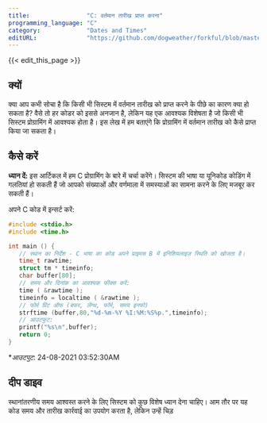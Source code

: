 ```yaml
---
title:                "C: वर्तमान तारीख प्राप्त करना"
programming_language: "C"
category:             "Dates and Times"
editURL:              "https://github.com/dogweather/forkful/blob/master/content/hi/c/getting-the-current-date.md"
---
```


{{< edit_this_page >}}

## क्यों 

क्या आप कभी सोचा है कि किसी भी सिस्टम में वर्तमान तारीख को प्राप्त करने के पीछे का कारण क्या हो सकता है? वैसे तो हर कोडर को इससे अनजान है, लेकिन यह एक आवश्यक विशेषता है जो किसी भी सिस्टम प्रोग्रामिंग में आवश्यक होता है। इस लेख में हम बताएंगे कि प्रोग्रामिंग में वर्तमान तारीख को कैसे प्राप्त किया जा सकता है।

## कैसे करें

**ध्यान दें:** इस आर्टिकल में हम C प्रोग्रामिंग के बारे में चर्चा करेंगे। सिस्टम की भाषा या यूनिकोड कोडिंग में गलतियां हो सकती हैं जो आपको संख्याओं और वर्णमाला में समस्याओं का सामना करने के लिए मजबूर कर सकती हैं।

अपने C कोड में इन्सर्ट करें:
```C
#include <stdio.h>
#include <time.h>

int main () {
   // स्थान का निर्देश - C भाषा का कोड अपने प्राइमस B में इनिशियलाइज़ स्थिति को खोजता है।
   time_t rawtime;
   struct tm * timeinfo;
   char buffer[80];
   // समय और दिनांक का आवश्यक फीक्स करें:
   time ( &rawtime );
   timeinfo = localtime ( &rawtime );
   // फोर्म प्रिंट ऑफ (बफर, लेंग्थ, फॉर्म, समय इनफो)
   strftime (buffer,80,"%d-%m-%Y %I:%M:%S%p.",timeinfo);
   // आउटफुट:
   printf("%s\n",buffer);
   return 0;
}
```

**आउटपुट*: 24-08-2021 03:52:30AM

## दीप डाइव

स्थानांतरणीय समय आश्वस्त करने के लिए सिस्टम को कुछ विशेष ध्यान देना चाहिए। आम तौर पर यह कोड समय और तारीख कार्रवाई का उपयोग करता है, लेकिन उन्हें चिड़